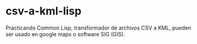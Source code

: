 # csv-a-kml-lisp
Practicando Common Lisp, transformador de archivos CSV a KML, pueden ser usado en google maps o software SIG (GIS).
